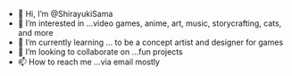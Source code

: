 - 👋 Hi, I’m @ShirayukiSama
- 👀 I’m interested in ...video games, anime, art, music, storycrafting, cats, and more
- 🌱 I’m currently learning ... to be a concept artist and designer for games
- 💞️ I’m looking to collaborate on ...fun projects
- 📫 How to reach me ...via email mostly

<!---
ShirayukiSama/ShirayukiSama is a ✨ special ✨ repository because its `README.md` (this file) appears on your GitHub profile.
You can click the Preview link to take a look at your changes.
--->
